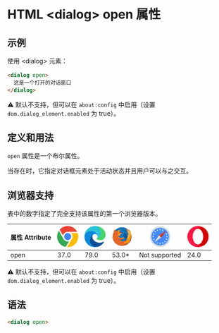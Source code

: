 HTML \<dialog> open 属性
===

## 示例

使用 \<dialog> 元素：

```html idoc:preview:iframe
<dialog open>
  这是一个打开的对话窗口
</dialog>
```

⚠️ 默认不支持，但可以在 `about:config` 中启用（设置 `dom.dialog_element.enabled` 为 true）。

## 定义和用法

`open` 属性是一个布尔属性。

当存在时，它指定对话框元素处于活动状态并且用户可以与之交互。

## 浏览器支持

表中的数字指定了完全支持该属性的第一个浏览器版本。

| 属性 Attribute | ![chrome][1] | ![edge][2] | ![firefox][3] | ![safari][4] | ![opera][5] |
| ---- | ---- | ---- | ---- | ---- | ---- |
| open      | 37.0 | 79.0 | 53.0\* | Not supported | 24.0 |
<!--rehype:style=width: 100%; display: inline-table;-->

⚠️ 默认不支持，但可以在 `about:config` 中启用（设置 `dom.dialog_element.enabled` 为 true）。

## 语法

```html
<dialog open>
```

[1]: ../assets/chrome.svg
[2]: ../assets/edge.svg
[3]: ../assets/firefox.svg
[4]: ../assets/safari.svg
[5]: ../assets/opera.svg
